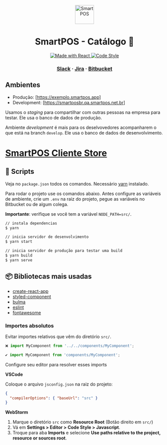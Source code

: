 
<p align="center">
  <a href="https://app.smartpos.net.br/">
    <img alt="SmartPOS" src="https://avatars0.githubusercontent.com/u/45489022?s=200&v=4" width="60" />
  </a>
</p>

<h1 align="center">
  SmartPOS - Catálogo 🛒
</h1>

<p align="center">
  <a href="https://github.com/gatsbyjs/gatsby/blob/master/LICENSE">
    <img src="https://img.shields.io/badge/Made_with-React-BLUE.svg" alt="Made with React" />
  </a>
  <a href="https://github.com/airbnb/javascript">
    <img src="https://badgen.net/badge/code%20style/airbnb/ff5a5f" alt="Code Style" />
  </a>
</p>

<h3 align="center">
  <a href="https://netpos-team.slack.com/">Slack</a>
  <span> · </span>
  <a href="https://netposbr.atlassian.net/browse/SF">Jira</a>
  <span> · </span>
  <a href="https://bitbucket.org/netpos/smartpos-client-store-front">Bitbucket</a>
</h3>

## Ambientes

- Produção: [https://exemplo.smartpos.app]
- Development: [https://smartposbr.qa.smartpos.net.br]

Usamos o *staging* para compartilhar com outras pessoas na empresa para testar.
Ele usa o banco de dados de produção.

Ambiente *development* é mais para os deselvovedores acompanharem o que está na branch `develop`.
Ele usa o banco de dados de desenvolvimento.

# [SmartPOS Cliente Store](https://{store}.qa.smartpos.app/)
## 📄 Scripts

Veja no `package.json` todos os comandos. Necessário [yarn](https://yarnpkg.com/en/) instalado.

Para rodar o projeto use os comandos abaixo. Antes configure as variáveis de ambiente, crie um `.env` na raiz do projeto, pegue as variáveis no Bitbucket ou de algum colega.

**Importante**: verifique se você tem a variável `NODE_PATH=src/`.

```sh
// instala dependencias
$ yarn

// inicia servidor de desenvolvimento
$ yarn start

// inicia servidor de produção para testar uma build
$ yarn build
$ yarn serve
```


## 📦 Bibliotecas mais usadas

- [create-react-app](https://github.com/facebook/create-react-app)
- [styled-component](https://github.com/styled-components/styled-components)
- [bulma](https://bulma.io/)
- [eslint](https://eslint.org/)
- [fontawesome](https://fontawesome.com/)

### Importes absolutos

Evitar importes relativos que vêm do diretório `src/`.

```javascript
❌ import MyComponent from '../../components/MyComponent';

✔️ import MyComponent from 'components/MyComponent';
```

Configure seu editor para resolver esses imports

**VSCode**

Coloque o arquivo `jsconfig.json` na raiz do projeto:

```json
{
  "compilerOptions": { "baseUrl": "src" }
}
```

**WebStorm**

1. Marque o diretório `src` como **Resource Root** (Botão direito em `src/`)
2. Vá em **Settings > Editor > Code Style > Javascript**.
3. Troque para aba **Imports** e selecione **Use paths relative to the project, resource or sources root**.
